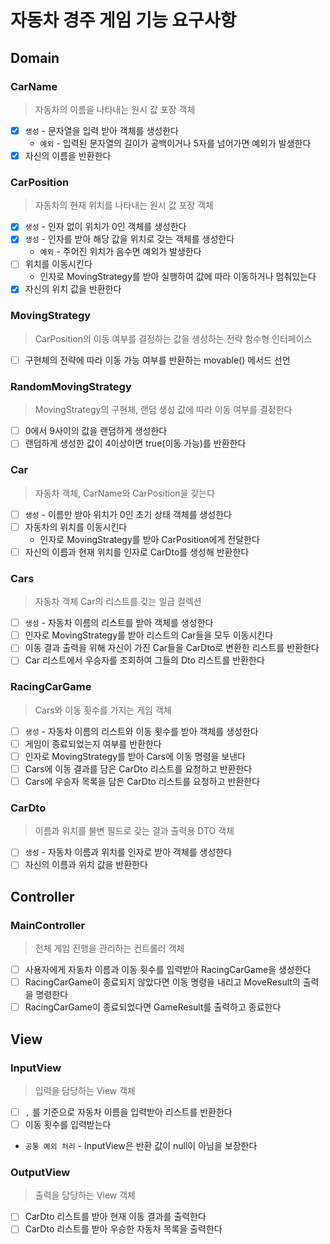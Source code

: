 # 자동차 경주 게임 기능 요구사항

## Domain
### CarName
> 자동차의 이름을 나타내는 원시 값 포장 객체
- [x] `생성` - 문자열을 입력 받아 객체를 생성한다 
  - `예외` - 입력된 문자열의 길이가 공백이거나 5자를 넘어가면 예외가 발생한다
- [x] 자신의 이름을 반환한다

### CarPosition
> 자동차의 현재 위치를 나타내는 원시 값 포장 객체
- [x] `생성` - 인자 없이 위치가 0인 객체를 생성한다
- [x] `생성` - 인자를 받아 해당 값을 위치로 갖는 객체를 생성한다
  - `예외` - 주어진 위치가 음수면 예외가 발생한다
- [ ] 위치를 이동시킨다
  - 인자로 MovingStrategy를 받아 실행하여 값에 따라 이동하거나 멈춰있는다
- [x] 자신의 위치 값을 반환한다

### MovingStrategy
> CarPosition의 이동 여부를 결정하는 값을 생성하는 전략 함수형 인터페이스
- [ ] 구현체의 전략에 따라 이동 가능 여부를 반환하는 movable() 메서드 선언

### RandomMovingStrategy
> MovingStrategy의 구현체, 랜덤 생성 값에 따라 이동 여부를 결정한다
- [ ] 0에서 9사이의 값을 랜덤하게 생성한다
- [ ] 랜덤하게 생성한 값이 4이상이면 true(이동 가능)를 반환한다

### Car
> 자동차 객체, CarName와 CarPosition을 갖는다
- [ ] `생성` - 이름만 받아 위치가 0인 초기 상태 객체를 생성한다
- [ ] 자동차의 위치를 이동시킨다
  - 인자로 MovingStrategy를 받아 CarPosition에게 전달한다
- [ ] 자신의 이름과 현재 위치를 인자로 CarDto를 생성해 반환한다

### Cars
> 자동차 객체 Car의 리스트를 갖는 일급 컬렉션
- [ ] `생성` - 자동차 이름의 리스트를 받아 객체를 생성한다
- [ ] 인자로 MovingStrategy를 받아 리스트의 Car들을 모두 이동시킨다
- [ ] 이동 결과 출력을 위해 자신이 가진 Car들을 CarDto로 변환한 리스트를 반환한다
- [ ] Car 리스트에서 우승자를 조회하여 그들의 Dto 리스트를 반환한다

### RacingCarGame
> Cars와 이동 횟수를 가지는 게임 객체
- [ ] `생성` - 자동차 이름의 리스트와 이동 횟수를 받아 객체를 생성한다
- [ ] 게임이 종료되었는지 여부를 반환한다
- [ ] 인자로 MovingStrategy를 받아 Cars에 이동 명령을 보낸다
- [ ] Cars에 이동 결과를 담은 CarDto 리스트를 요청하고 반환한다
- [ ] Cars에 우승자 목록을 담은 CarDto 리스트를 요청하고 반환한다

### CarDto
> 이름과 위치를 불변 필드로 갖는 결과 출력용 DTO 객체
- [ ] `생성` - 자동차 이름과 위치를 인자로 받아 객체를 생성한다
- [ ] 자신의 이름과 위치 값을 반환한다

## Controller
### MainController
> 전체 게임 진행을 관리하는 컨트롤러 객체
- [ ] 사용자에게 자동차 이름과 이동 횟수를 입력받아 RacingCarGame을 생성한다
- [ ] RacingCarGame이 종료되지 않았다면 이동 명령을 내리고 MoveResult의 출력을 명령한다
- [ ] RacingCarGame이 종료되었다면 GameResult를 출력하고 종료한다

## View
### InputView
> 입력을 담당하는 View 객체
- [ ] `,` 를 기준으로 자동차 이름을 입력받아 리스트를 반환한다
- [ ] 이동 횟수를 입력받는다
- `공통 예외 처리` - InputView은 반환 값이 null이 아님을 보장한다

### OutputView
> 출력을 담당하는 View 객체
- [ ] CarDto 리스트를 받아 현재 이동 결과를 출력한다
- [ ] CarDto 리스트를 받아 우승한 자동차 목록을 출력한다
